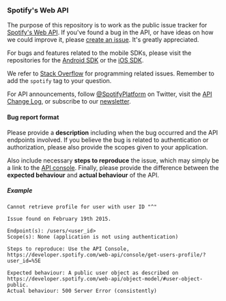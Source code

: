 ### Spotify's Web API 
The purpose of this repository is to work as the public issue tracker for [Spotify's Web API](https://developer.spotify.com/web-api). If you've found a bug in the API, or have ideas on how we could improve it, please [create an issue](https://www.github.com/spotify/web-api/issues). It's greatly appreciated.

For bugs and features related to the mobile SDKs, please visit the repositories for the [Android SDK](https://github.com/spotify/android-sdk/) or the [iOS SDK](https://github.com/spotify/ios-sdk/).

We refer to [Stack Overflow](http://stackoverflow.com/questions/tagged/spotify) for programming related issues. Remember to add the `spotify` tag to your question.

For API announcements, follow [@SpotifyPlatform](https://www.twitter.com/spotifyplatform) on Twitter, visit the [API Change Log](https://developer.spotify.com/web-api/change-log/), or subscribe to our [newsletter](https://developer.spotify.com/web-api/).

#### Bug report format
Please provide a **description** including when the bug occurred and the API endpoints involved. If you believe the bug is related to authentication or authorization, please also provide the scopes given to your application. 

Also include necessary **steps to reproduce** the issue, which may simply be a link to the [API console](https://developer.spotify.com/web-api/console/). Finally, please provide the difference between the **expected behaviour** and **actual behaviour** of the API.

##### Example
``` 
Cannot retrieve profile for user with user ID "^"

Issue found on February 19th 2015.

Endpoint(s): /users/<user_id>
Scope(s): None (application is not using authentication)

Steps to reproduce: Use the API Console, https://developer.spotify.com/web-api/console/get-users-profile/?user_id=%5E

Expected behaviour: A public user object as described on https://developer.spotify.com/web-api/object-model/#user-object-public. 
Actual behaviour: 500 Server Error (consistently)
```
